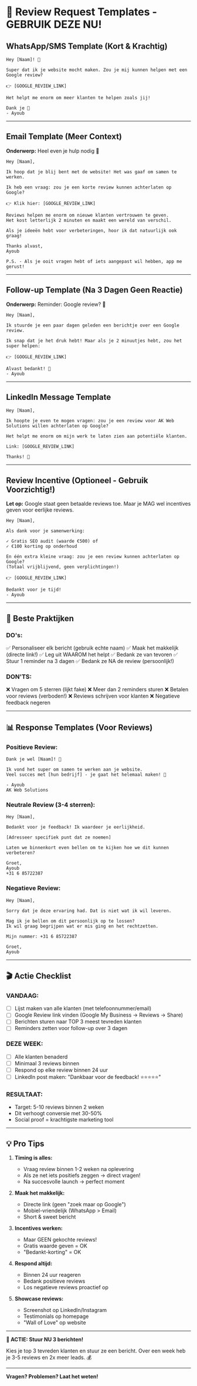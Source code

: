 # 🎯 Review Request Templates - GEBRUIK DEZE NU!

## WhatsApp/SMS Template (Kort & Krachtig)

```
Hey [Naam]! 👋

Super dat ik je website mocht maken. Zou je mij kunnen helpen met een Google review?

👉 [GOOGLE_REVIEW_LINK]

Het helpt me enorm om meer klanten te helpen zoals jij!

Dank je 🙏
- Ayoub
```

---

## Email Template (Meer Context)

**Onderwerp:** Heel even je hulp nodig 🙏

```
Hey [Naam],

Ik hoop dat je blij bent met de website! Het was gaaf om samen te werken.

Ik heb een vraag: zou je een korte review kunnen achterlaten op Google? 

👉 Klik hier: [GOOGLE_REVIEW_LINK]

Reviews helpen me enorm om nieuwe klanten vertrouwen te geven. 
Het kost letterlijk 2 minuten en maakt een wereld van verschil.

Als je ideeën hebt voor verbeteringen, hoor ik dat natuurlijk ook graag!

Thanks alvast,
Ayoub

P.S. - Als je ooit vragen hebt of iets aangepast wil hebben, app me gerust!
```

---

## Follow-up Template (Na 3 Dagen Geen Reactie)

**Onderwerp:** Reminder: Google review? 🌟

```
Hey [Naam],

Ik stuurde je een paar dagen geleden een berichtje over een Google review.

Ik snap dat je het druk hebt! Maar als je 2 minuutjes hebt, zou het super helpen:

👉 [GOOGLE_REVIEW_LINK]

Alvast bedankt! 🙏
- Ayoub
```

---

## LinkedIn Message Template

```
Hey [Naam],

Ik hoopte je even te mogen vragen: zou je een review voor AK Web Solutions willen achterlaten op Google?

Het helpt me enorm om mijn werk te laten zien aan potentiële klanten.

Link: [GOOGLE_REVIEW_LINK]

Thanks! 💪
```

---

## Review Incentive (Optioneel - Gebruik Voorzichtig!)

**Let op:** Google staat geen betaalde reviews toe. Maar je MAG wel incentives geven voor eerlijke reviews.

```
Hey [Naam],

Als dank voor je samenwerking:

✓ Gratis SEO audit (waarde €500) of
✓ €100 korting op onderhoud

En één extra kleine vraag: zou je een review kunnen achterlaten op Google?
(Totaal vrijblijvend, geen verplichtingen!)

👉 [GOOGLE_REVIEW_LINK]

Bedankt voor je tijd!
- Ayoub
```

---

## 🎯 Beste Praktijken

### DO's:
✅ Personaliseer elk bericht (gebruik echte naam)
✅ Maak het makkelijk (directe link!)
✅ Leg uit WAAROM het helpt
✅ Bedank ze van tevoren
✅ Stuur 1 reminder na 3 dagen
✅ Bedank ze NA de review (persoonlijk!)

### DON'TS:
❌ Vragen om 5 sterren (lijkt fake)
❌ Meer dan 2 reminders sturen
❌ Betalen voor reviews (verboden!)
❌ Reviews schrijven voor klanten
❌ Negatieve feedback negeren

---

## 📊 Response Templates (Voor Reviews)

### Positieve Review:
```
Dank je wel [Naam]! 🙏

Ik vond het super om samen te werken aan je website. 
Veel succes met [hun bedrijf] - je gaat het helemaal maken! 💪

- Ayoub
AK Web Solutions
```

### Neutrale Review (3-4 sterren):
```
Hey [Naam],

Bedankt voor je feedback! Ik waardeer je eerlijkheid.

[Adresseer specifiek punt dat ze noemen]

Laten we binnenkort even bellen om te kijken hoe we dit kunnen verbeteren?

Groet,
Ayoub
+31 6 85722387
```

### Negatieve Review:
```
Hey [Naam],

Sorry dat je deze ervaring had. Dat is niet wat ik wil leveren.

Mag ik je bellen om dit persoonlijk op te lossen? 
Ik wil graag begrijpen wat er mis ging en het rechtzetten.

Mijn nummer: +31 6 85722387

Groet,
Ayoub
```

---

## 🎬 Actie Checklist

### VANDAAG:
- [ ] Lijst maken van alle klanten (met telefoonnummer/email)
- [ ] Google Review link vinden (Google My Business → Reviews → Share)
- [ ] Berichten sturen naar TOP 3 meest tevreden klanten
- [ ] Reminders zetten voor follow-up over 3 dagen

### DEZE WEEK:
- [ ] Alle klanten benaderd
- [ ] Minimaal 3 reviews binnen
- [ ] Respond op elke review binnen 24 uur
- [ ] LinkedIn post maken: "Dankbaar voor de feedback! ⭐⭐⭐⭐⭐"

### RESULTAAT:
- Target: 5-10 reviews binnen 2 weken
- Dit verhoogt conversie met 30-50%
- Social proof = krachtigste marketing tool

---

## 💡 Pro Tips

1. **Timing is alles:**
   - Vraag review binnen 1-2 weken na oplevering
   - Als ze net iets positiefs zeggen → direct vragen!
   - Na succesvolle launch → perfect moment

2. **Maak het makkelijk:**
   - Directe link (geen "zoek maar op Google")
   - Mobiel-vriendelijk (WhatsApp > Email)
   - Short & sweet bericht

3. **Incentives werken:**
   - Maar GEEN gekochte reviews!
   - Gratis waarde geven = OK
   - "Bedankt-korting" = OK

4. **Respond altijd:**
   - Binnen 24 uur reageren
   - Bedank positieve reviews
   - Los negatieve reviews proactief op

5. **Showcase reviews:**
   - Screenshot op LinkedIn/Instagram
   - Testimonials op homepage
   - "Wall of Love" op website

---

**🎯 ACTIE: Stuur NU 3 berichten!**

Kies je top 3 tevreden klanten en stuur ze een bericht. 
Over een week heb je 3-5 reviews en 2x meer leads. 💰

---

**Vragen? Problemen? Laat het weten!**
